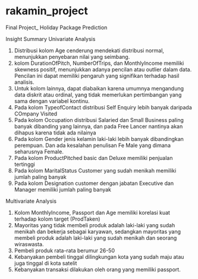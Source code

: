 # rakamin_project
Final Project_ Holiday Package Prediction

Insight Summary
Univariate Analysis

  1.  Distribusi kolom Age cenderung mendekati distribusi normal, menunjukkan penyebaran nilai yang seimbang.
  2.  kolom DurationOfPitch, NumberOfTrips, dan MonthlyIncome memiliki skewness positif, menunjukkan adanya pencilan atau outlier dalam data. Pencilan ini dapat memiliki pengaruh yang signifikan terhadap hasil analisis.
  3.  Untuk kolom lainnya, dapat diabaikan karena umumnya mengandung data diskrit atau ordinal, yang tidak memerlukan pertimbangan yang sama dengan variabel kontinu.
  4.  Pada kolom TypeofContact distribusi Self Enquiry lebih banyak daripada COmpany Visited
  5.  Pada kolom Occupation distribusi Salaried dan Small Business paling banyak dibanding yang lainnya, dan pada Free Lancer nantinya akan dihapus karena tidak ada nilainya
  6.  Pada kolom Gender jenis kelamin laki-laki lebih banyak dibandingkan perempuan. Dan ada kesalahan penulisan Fe Male yang dimana seharusnya Female.
  7.  Pada kolom ProductPitched basic dan Deluxe memiliki penjualan tertinggi
  8.  Pada kolom MaritalStatus Customer yang sudah menikah memiliki jumlah paling banyak
  9.  Pada kolom Designation customer dengan jabatan Executive dan Manager memiliki jumlah paling banyak

Multivariate Analysis

  1.  Kolom MonthlyIncome, Passport dan Age memiliki korelasi kuat terhadap kolom target (ProdTaken)
  2.  Mayoritas yang tidak membeli produk adalah laki-laki yang sudah menikah dan bekerja sebagai karyawan, sedangkan mayoritas yang membeli produk adalah laki-laki yang sudah menikah dan seorang wiraswasta.
  3.  Pembeli produk rata-rata berumur 26-50
  4.  Kebanyakan pembeli tinggal dilingkungan kota yang sudah maju atau juga tinggal di kota satelit
  5.  Kebanyakan transaksi dilakukan oleh orang yang memiliki passport.
